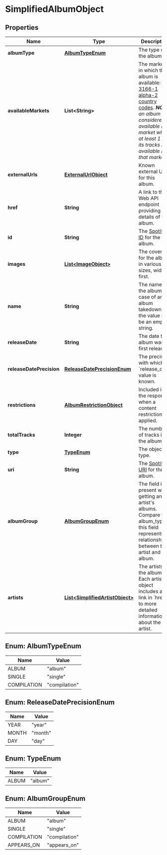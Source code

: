 

# SimplifiedAlbumObject

## Properties

Name | Type | Description | Notes
------------ | ------------- | ------------- | -------------
**albumType** | [**AlbumTypeEnum**](#AlbumTypeEnum) | The type of the album.  | 
**availableMarkets** | **List&lt;String&gt;** | The markets in which the album is available: [ISO 3166-1 alpha-2 country codes](http://en.wikipedia.org/wiki/ISO_3166-1_alpha-2). _**NOTE**: an album is considered available in a market when at least 1 of its tracks is available in that market._  | 
**externalUrls** | [**ExternalUrlObject**](ExternalUrlObject.md) | Known external URLs for this album.  | 
**href** | **String** | A link to the Web API endpoint providing full details of the album.  | 
**id** | **String** | The [Spotify ID](/documentation/web-api/#spotify-uris-and-ids) for the album.  | 
**images** | [**List&lt;ImageObject&gt;**](ImageObject.md) | The cover art for the album in various sizes, widest first.  | 
**name** | **String** | The name of the album. In case of an album takedown, the value may be an empty string.  | 
**releaseDate** | **String** | The date the album was first released.  | 
**releaseDatePrecision** | [**ReleaseDatePrecisionEnum**](#ReleaseDatePrecisionEnum) | The precision with which &#x60;release_date&#x60; value is known.  | 
**restrictions** | [**AlbumRestrictionObject**](AlbumRestrictionObject.md) | Included in the response when a content restriction is applied.  |  [optional]
**totalTracks** | **Integer** | The number of tracks in the album. | 
**type** | [**TypeEnum**](#TypeEnum) | The object type.  | 
**uri** | **String** | The [Spotify URI](/documentation/web-api/#spotify-uris-and-ids) for the album.  | 
**albumGroup** | [**AlbumGroupEnum**](#AlbumGroupEnum) | The field is present when getting an artist&#39;s albums. Compare to album_type this field represents relationship between the artist and the album.  |  [optional]
**artists** | [**List&lt;SimplifiedArtistObject&gt;**](SimplifiedArtistObject.md) | The artists of the album. Each artist object includes a link in &#x60;href&#x60; to more detailed information about the artist.  | 



## Enum: AlbumTypeEnum

Name | Value
---- | -----
ALBUM | &quot;album&quot;
SINGLE | &quot;single&quot;
COMPILATION | &quot;compilation&quot;



## Enum: ReleaseDatePrecisionEnum

Name | Value
---- | -----
YEAR | &quot;year&quot;
MONTH | &quot;month&quot;
DAY | &quot;day&quot;



## Enum: TypeEnum

Name | Value
---- | -----
ALBUM | &quot;album&quot;



## Enum: AlbumGroupEnum

Name | Value
---- | -----
ALBUM | &quot;album&quot;
SINGLE | &quot;single&quot;
COMPILATION | &quot;compilation&quot;
APPEARS_ON | &quot;appears_on&quot;



